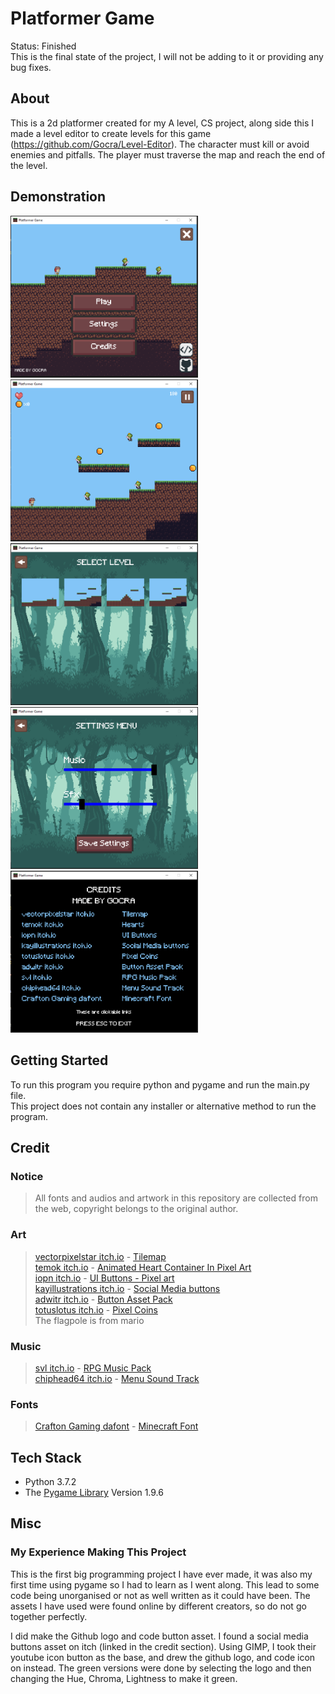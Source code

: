 # Platformer Game

Status: Finished <br />
This is the final state of the project, I will not be adding to it or providing any bug fixes.

## About

This is a 2d platformer created for my A level, CS project, along side this I made a level editor to create levels for this game (https://github.com/Gocra/Level-Editor). The character must kill or avoid enemies and pitfalls. The player must traverse the map and reach the end of the level.

## Demonstration

<div>
    <img alt="Main Menu" width="300px" style="padding-right:10px;" src="https://raw.githubusercontent.com/Gocra/CS-Platformer-Game/main/demo/main%20menu.PNG" />
    <img alt="Gameplay" width="300px" style="padding-right:10px;" src="https://raw.githubusercontent.com/Gocra/CS-Platformer-Game/main/demo/gameplay.PNG" />
    <img alt="Select Level Menu" width="300px" style="padding-right:10px;" src="https://raw.githubusercontent.com/Gocra/CS-Platformer-Game/main/demo/select%20menu.PNG" />
    <img alt="Settings Menu" width="300px" style="padding-right:10px;" src="https://raw.githubusercontent.com/Gocra/CS-Platformer-Game/main/demo/settings%20menu.PNG" />
    <img alt="Credits Menu" width="300px" style="padding-right: 10px;" src="https://raw.githubusercontent.com/Gocra/CS-Platformer-Game/main/demo/credits%20menu.PNG" />
</div>
  
## Getting Started

To run this program you require python and pygame and run the main.py file. <br />
This project does not contain any installer or alternative method to run the program.

## Credit

### Notice

> All fonts and audios and artwork in this repository are collected from the web, copyright belongs to the original author.

### Art

> [vectorpixelstar itch.io](https://vectorpixelstar.itch.io) - [Tilemap](https://vectorpixelstar.itch.io/textures) <br />
> [temok itch.io](https://temok.itch.io/) - [Animated Heart Container In Pixel Art](https://temok.itch.io/heart-container-animated-in-pixel-art) <br />
> [iopn itch.io](https://iopn.itch.io/) - [UI Buttons - Pixel art](https://iopn.itch.io/ui-buttons-pixel-art) <br />
> [kayillustrations itch.io](https://kayillustrations.itch.io) - [Social Media buttons](https://kayillustrations.itch.io/social-media-buttons) <br />
> [adwitr itch.io](https://adwitr.itch.io/) - [Button Asset Pack](https://adwitr.itch.io/button-asset-pack) <br />
> [totuslotus itch.io](totuslotus.itch.io) - [Pixel Coins](https://totuslotus.itch.io/pixel-coins) <br />
> The flagpole is from mario

### Music

> [svl itch.io](https://svl.itch.io/) - [RPG Music Pack](https://svl.itch.io/rpg-music-pack-svl) <br />
> [chiphead64 itch.io](https://chiphead64.itch.io) - [Menu Sound Track](https://chiphead64.itch.io/menu-soundtrack)

### Fonts

> [Crafton Gaming dafont](https://www.dafont.com/craftron-gaming.d6128) - [Minecraft Font](https://www.dafont.com/minecraft.font)

## Tech Stack

- Python 3.7.2
- The [Pygame Library](https://www.pygame.org) Version 1.9.6

## Misc

### My Experience Making This Project

This is the first big programming project I have ever made, it was also my first time using pygame so I had to learn as I went along. This lead to some code being unorganised or not as well written as it could have been. The assets I have used were found online by different creators, so do not go together perfectly.

I did make the Github logo and code button asset. I found a social media buttons asset on itch (linked in the credit section). Using GIMP, I took their youtube icon button as the base, and drew the github logo, and code icon on instead. The green versions were done by selecting the logo and then changing the Hue, Chroma, Lightness to make it green.
